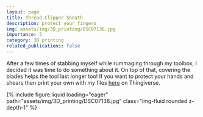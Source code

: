 ```yaml
---
layout: page
title: Thread Clipper Sheath
description: protect your fingers
img: assets/img/3D_printing/DSC07138.jpg
importance: 3
category: 3D printing
related_publications: false
---
```


After a few times of stabbing myself while rummaging through my toolbox, I decided it was time to do something about it. On top of that, covering the blades helps the tool last longer too! If you want to protect your hands and shears then print your own with my files [here](https://www.thingiverse.com/thing:6011311) on Thingiverse.

<script src="https://cdn.jsdelivr.net/npm/swiper@11/swiper-element-bundle.min.js"></script>

<swiper-container keyboard="true" navigation="true" pagination="true" pagination-clickable="true" pagination-dynamic-bullets="true" rewind="true">
    <swiper-slide>{% include figure.liquid loading="eager" path="assets/img/3D_printing/DSC07138.jpg" class="img-fluid rounded z-depth-1" %}</swiper-slide>

</swiper-container>
